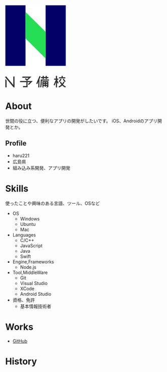 ![プロフィール画像](nyobi_logo.png)

# About
世間の役に立つ、便利なアプリの開発がしたいです。
iOS、Androidのアプリ開発とか。

## Profile
- haru221
- 広島県
- 組み込み系開発、アプリ開発

# Skills
使ったことや興味のある言語、ツール、OSなど
- OS
  - Windows
  - Ubuntu
  - Mac
- Languages
  - C/C++
  - JavaScript
  - Java
  - Swift
- Engine,Frameworks
  - Node.js
- Tool,MiddleWare
  - Git
  - Visual Studio
  - XCode
  - Android Studio
- 資格、免許
  - 基本情報技術者

# Works
- [GitHub](https://github.com/haru221)

# History
